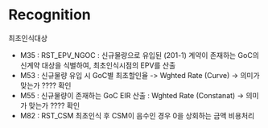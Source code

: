 # Recognition

최초인식대상&#x20;

* M35 : RST\_EPV\_NGOC : 신규물량으로 유입된 (201-1) 계약이 존재하는 GoC의 신계약 대상을 식별하여, 최초인식시점의 EPV를 산출&#x20;
* M53 : 신규물량 유입 시 GoC별 최초할인율 -> Wghted Rate (Curve) -> 의미가 맞는가 ???? 확인&#x20;
* M55 : 신규물량이 존재하는  GoC EIR 산출 :   Wghted Rate (Constanat) -> 의미가 맞는가 ???? 확인&#x20;
* M82 :  RST\_CSM 최초인식 후 CSM이 음수인 경우 0을 상회하는 금액 비용처리&#x20;

